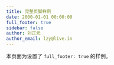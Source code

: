 ```yaml
---
title: 完整页脚样例
date: 2000-01-01 00:00:00
full_footer: true
sidebar: false
author: 刘正元
author_email: lzy@live.in
---
```

本页面为设置了 `full_footer: true` 的样例。